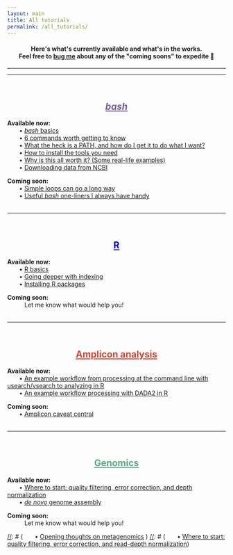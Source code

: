 ```yaml
---
layout: main
title: All tutorials
permalink: /all_tutorials/
---  
```


<center>
<h4>Here's what's currently available and what's in the works. 
<br>
Feel free to <a href="https://twitter.com/AstrobioMike">bug me</a> about any of the "coming soons" to expedite 🙂</h4>
</center>  


---
---
<br>
<center><h2><a href="/bash/" style="color:#745bab"><i>bash</i></a></h2></center>  
 
**Available now:**  
&nbsp;&nbsp;&nbsp;&nbsp;&nbsp;&nbsp; • [*bash* basics](/bash/basics)  
&nbsp;&nbsp;&nbsp;&nbsp;&nbsp;&nbsp; • [6 commands worth getting to know](/bash/six_commands)  
&nbsp;&nbsp;&nbsp;&nbsp;&nbsp;&nbsp; • [What the heck is a PATH, and how do I get it to do what I want?](/bash/modifying_your_path)  
&nbsp;&nbsp;&nbsp;&nbsp;&nbsp;&nbsp; • [How to install the tools you need](/bash/installing_tools)  
&nbsp;&nbsp;&nbsp;&nbsp;&nbsp;&nbsp; • [Why is this all worth it? (Some real-life examples)](/bash/why)  
&nbsp;&nbsp;&nbsp;&nbsp;&nbsp;&nbsp; • [Downloading data from NCBI](/bash/ncbi_eutils)  

**Coming soon:**  
&nbsp;&nbsp;&nbsp;&nbsp;&nbsp;&nbsp; • [Simple loops can go a long way](/bash/loops_to_help)  
&nbsp;&nbsp;&nbsp;&nbsp;&nbsp;&nbsp; • [Useful *bash* one-liners I always have handy](/bash/one_liners)  
<br>

---
<br>
<center><h2><a href="/R/" style="color:#0000cc">R</a></h2></center>

**Available now:**  
&nbsp;&nbsp;&nbsp;&nbsp;&nbsp;&nbsp; • [R basics](/R/basics)  
&nbsp;&nbsp;&nbsp;&nbsp;&nbsp;&nbsp; • [Going deeper with indexing](/R/more_indexing)  
&nbsp;&nbsp;&nbsp;&nbsp;&nbsp;&nbsp; • [Installing R packages](/R/installing_packages)  

**Coming soon:**  
&nbsp;&nbsp;&nbsp;&nbsp;&nbsp;&nbsp;&nbsp;&nbsp;&nbsp; Let me know what would help you!  
<br>

---
<br>
<center><h2><a href="/amplicon/" style="color:#d64231">Amplicon analysis</a></h2></center>

**Available now:**  
&nbsp;&nbsp;&nbsp;&nbsp;&nbsp;&nbsp; • [An example workflow from processing at the command line with usearch/vsearch to analyzing in R](/amplicon/workflow_ex)  
&nbsp;&nbsp;&nbsp;&nbsp;&nbsp;&nbsp; • [An example workflow processing with DADA2 in R](/amplicon/dada2_workflow_ex)

**Coming soon:**  
&nbsp;&nbsp;&nbsp;&nbsp;&nbsp;&nbsp; • [Amplicon caveat central](/amplicon/caveats)  
<br>

---
<br>
<center><h2><a href="/genomics/" style="color:#5bab87">Genomics</a></h2></center>

**Available now:**  
&nbsp;&nbsp;&nbsp;&nbsp;&nbsp;&nbsp; • [Where to start: quality filtering, error correction, and depth normalization](/genomics/where_to_start)  
&nbsp;&nbsp;&nbsp;&nbsp;&nbsp;&nbsp; • [*de novo* genome assembly](/genomics/de_novo_assembly) 

**Coming soon:**  
&nbsp;&nbsp;&nbsp;&nbsp;&nbsp;&nbsp;&nbsp;&nbsp;&nbsp; Let me know what would help you!   

[//]: # (<br>)

[//]: # (---)
[//]: # (<br>)
[//]: # (<center><h2><a href="/metagenomics/" style="color:#cc7a00">Metagenomics</a></h2></center>)

[//]: # (**Available now:**  )
[//]: # (&nbsp;&nbsp;&nbsp;&nbsp;&nbsp;&nbsp; • Nothing yet 😢)

[//]: # (**Coming soon:**  )
[//]: # (&nbsp;&nbsp;&nbsp;&nbsp;&nbsp;&nbsp; • [Opening thoughts on metagenomics](/metagenomics/thoughts)  )
[//]: # (&nbsp;&nbsp;&nbsp;&nbsp;&nbsp;&nbsp; • [Where to start: quality filtering, error correction, and read-depth normalization](/metagenomics/where_to_start))
